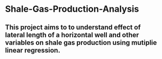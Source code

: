 # Shale-Gas-Production-Analysis
## This project aims to  to understand effect of lateral length of a horizontal well and other variables on shale gas production using mutiplie linear regression.
